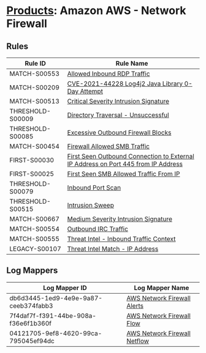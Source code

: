 # [Products](README.md): Amazon AWS - Network Firewall

## Rules

|Rule ID|Rule Name|
|----|----|
|MATCH-S00553|[Allowed Inbound RDP Traffic](../rules/MATCH-S00553.md)|
|MATCH-S00209|[CVE-2021-44228 Log4j2 Java Library 0-Day Attempt](../rules/MATCH-S00209.md)|
|MATCH-S00513|[Critical Severity Intrusion Signature](../rules/MATCH-S00513.md)|
|THRESHOLD-S00009|[Directory Traversal - Unsuccessful](../rules/THRESHOLD-S00009.md)|
|THRESHOLD-S00085|[Excessive Outbound Firewall Blocks](../rules/THRESHOLD-S00085.md)|
|MATCH-S00454|[Firewall Allowed SMB Traffic](../rules/MATCH-S00454.md)|
|FIRST-S00030|[First Seen Outbound Connection to External IP Address on Port 445 from IP Address](../rules/FIRST-S00030.md)|
|FIRST-S00025|[First Seen SMB Allowed Traffic From IP](../rules/FIRST-S00025.md)|
|THRESHOLD-S00079|[Inbound Port Scan](../rules/THRESHOLD-S00079.md)|
|THRESHOLD-S00515|[Intrusion Sweep](../rules/THRESHOLD-S00515.md)|
|MATCH-S00667|[Medium Severity Intrusion Signature](../rules/MATCH-S00667.md)|
|MATCH-S00554|[Outbound IRC Traffic](../rules/MATCH-S00554.md)|
|MATCH-S00555|[Threat Intel - Inbound Traffic Context](../rules/MATCH-S00555.md)|
|LEGACY-S00107|[Threat Intel Match - IP Address](../rules/LEGACY-S00107.md)|


## Log Mappers

|Log Mapper ID|Log Mapper Name|
|----|----|
|db6d3445-1ed9-4e9e-9a87-ceeb374fabb3|[AWS Network Firewall Alerts](../mappings/db6d3445-1ed9-4e9e-9a87-ceeb374fabb3.md)|
|7f4daf7f-f391-44be-908a-f36e6f1b360f|[AWS Network Firewall Flow](../mappings/7f4daf7f-f391-44be-908a-f36e6f1b360f.md)|
|04121705-9ef8-4620-99ca-795045ef94dc|[AWS Network Firewall Netflow](../mappings/04121705-9ef8-4620-99ca-795045ef94dc.md)|


